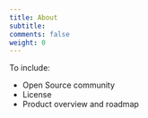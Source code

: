```yaml
---
title: About
subtitle: 
comments: false
weight: 0
---
```


To include:

- Open Source community
- License
- Product overview and roadmap
